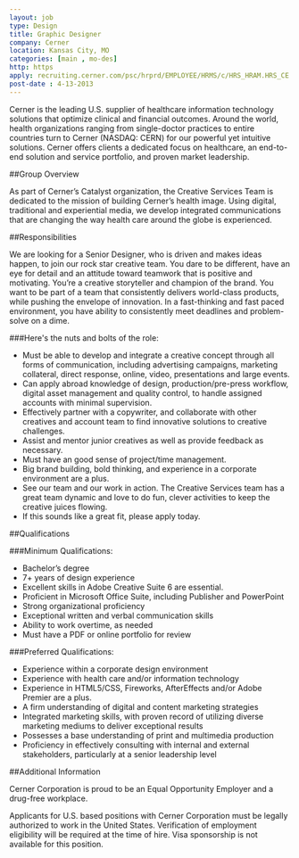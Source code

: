 ```yaml
---
layout: job
type: Design
title: Graphic Designer
company: Cerner
location: Kansas City, MO
categories: [main , mo-des]
http: https
apply: recruiting.cerner.com/psc/hrprd/EMPLOYEE/HRMS/c/HRS_HRAM.HRS_CE.GBL?Page=HRS_CE_JOB_DTL&Action=A&JobOpeningId=236053&SiteId=3&PostingSeq=1&PortalActualURL=https%3a%2f%2frecruiting.cerner.com%2fpsc%2fhrprd%2fEMPLOYEE%2fHRMS%2fc%2fHRS_HRAM.HRS_CE.GBL%3fPage%3dHRS_CE_JOB_DTL%26Action%3dA%26JobOpeningId%3d224228%26SiteId%3d3%26PostingSeq%3d1&PortalContentURL=https%3a%2f%2frecruiting.cerner.com%2fpsc%2fhrprd%2fEMPLOYEE%2fHRMS%2fc%2fHRS_HRAM.HRS_CE.GBL&PortalContentProvider=HRMS&PortalCRefLabe
post-date : 4-13-2013
---
```


Cerner is the leading U.S. supplier of healthcare information technology solutions that optimize clinical and financial outcomes. Around the world, health organizations ranging from single-doctor practices to entire countries turn to Cerner (NASDAQ: CERN) for our powerful yet intuitive solutions. Cerner offers clients a dedicated focus on healthcare, an end-to-end solution and service portfolio, and proven market leadership.
	
##Group Overview
	
As part of Cerner’s Catalyst organization, the Creative Services Team is dedicated to the mission of building Cerner’s health image. Using digital, traditional and experiential media, we develop integrated communications that are changing the way health care around the globe is experienced.
	
##Responsibilities

We are looking for a Senior Designer, who is driven and makes ideas happen, to join our rock star creative team. You dare to be different, have an eye for detail and an attitude toward teamwork that is positive and motivating. You’re a creative storyteller and champion of the brand. You want to be part of a team that consistently delivers world-class products, while pushing the envelope of innovation. In a fast-thinking and fast paced environment, you have ability to consistently meet deadlines and problem-solve on a dime.

###Here's the nuts and bolts of the role:

* Must be able to develop and integrate a creative concept through all forms of communication, including advertising campaigns, marketing collateral, direct response, online, video, presentations and large events.
* Can apply abroad knowledge of design, production/pre-press workflow, digital asset management and quality control, to handle assigned accounts with minimal supervision.
* Effectively partner with a copywriter, and collaborate with other creatives and account team to find innovative solutions to creative challenges.
* Assist and mentor junior creatives as well as provide feedback as necessary. 
* Must have an good sense of project/time management.
* Big brand building, bold thinking, and experience in a corporate environment are a plus.
* See our team and our work in action.  The Creative Services team has a great team dynamic and love to do fun, clever activities to keep the creative juices flowing.
* If this sounds like a great fit, please apply today.
	
##Qualifications
	
###Minimum Qualifications: 

* Bachelor’s degree
* 7+ years of design experience
* Excellent skills in Adobe Creative Suite 6 are essential.
* Proficient in Microsoft Office Suite, including Publisher and PowerPoint
* Strong organizational proficiency
* Exceptional written and verbal communication skills
* Ability to work overtime, as needed
* Must have a PDF or online portfolio for review

###Preferred Qualifications:

* Experience within a corporate design environment
* Experience with health care and/or information technology
* Experience in HTML5/CSS, Fireworks, AfterEffects and/or Adobe Premier are a plus.
* A firm understanding of digital and content marketing strategies
* Integrated marketing skills, with proven record of utilizing diverse marketing mediums to deliver exceptional results
* Possesses a base understanding of print and multimedia production
* Proficiency in effectively consulting with internal and external stakeholders, particularly at a senior leadership level

##Additional Information
	
Cerner Corporation is proud to be an Equal Opportunity Employer and a drug-free workplace.

Applicants for U.S. based positions with Cerner Corporation must be legally authorized to work in the United States.  Verification of employment eligibility will be required at the time of hire.  Visa sponsorship is not available for this position.
